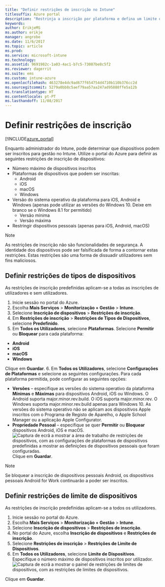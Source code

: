 ```yaml
---
title: "Definir restrições de inscrição no Intune"
titlesuffix: Azure portal
description: "Restrinja a inscrição por plataforma e defina um limite de inscrição de dispositivos no Intune. \""
keywords: 
author: ErikjeMS
ms.author: erikje
manager: angrobe
ms.date: 11/6/2017
ms.topic: article
ms.prod: 
ms.service: microsoft-intune
ms.technology: 
ms.assetid: 9691982c-1a03-4ac1-b7c5-73087be8c5f2
ms.reviewer: dagerrit
ms.suite: ems
ms.custom: intune-azure
ms.openlocfilehash: 463278e4dc9ad677f654754d4710b110b376cc2d
ms.sourcegitcommit: 5279a0bb8c5aef79aa57aa247ad95888ffe5a12b
ms.translationtype: HT
ms.contentlocale: pt-PT
ms.lasthandoff: 11/08/2017
---
```

# <a name="set-enrollment-restrictions"></a>Definir restrições de inscrição

[!INCLUDE[azure_portal](./includes/azure_portal.md)]

Enquanto administrador do Intune, pode determinar que dispositivos podem ser inscritos para gestão no Intune. Utilize o portal do Azure para definir as seguintes restrições de inscrição de dispositivos:

- Número máximo de dispositivos inscritos
- Plataformas de dispositivos que podem ser inscritas:
  - Android
  - iOS
  - macOS
  - Windows
- Versão do sistema operativo da plataforma para iOS, Android e Windows (apenas pode utilizar as versões do Windows 10. Deixe em branco se o Windows 8.1 for permitido)
  - Versão mínima
  - Versão máxima
- Restringir dispositivos pessoais (apenas para iOS, Android, macOS)

>[!NOTE]
>As restrições de inscrição não são funcionalidades de segurança. A identidade dos dispositivos pode ser falsificada de forma a contornar estas restrições. Estas restrições são uma forma de dissuadir utilizadores sem fins maliciosos.

## <a name="set-device-type-restrictions"></a>Definir restrições de tipos de dispositivos
As restrições de inscrição predefinidas aplicam-se a todas as inscrições de utilizadores e sem utilizadores.
1. Inicie sessão no portal do Azure.
2. Escolha **Mais Serviços** > **Monitorização + Gestão** > **Intune**.
3. Selecione **Inscrição de dispositivos** > **Restrições de inscrição**.
4. Em **Restrições de inscrição** > **Restrições de Tipos de Dispositivos**, selecione **Predefinido**.
5. Em **Todos os Utilizadores**, selecione **Plataformas**. Selecione **Permitir** ou **Bloquear** para cada plataforma:
  - **Android**
  - **iOS**
  - **macOS**
  - **Windows**

  Clique em **Guardar**.
6. Em **Todos os Utilizadores**, selecione **Configurações de Plataformas** e selecione as seguintes configurações. Para cada plataforma permitida, pode configurar as seguintes opções:
  - **Versões** – especifique as versões do sistema operativo da plataforma **Mínimas** e **Máximas** para dispositivos Android, iOS ou Windows. O Android suporta major.minor.rev.build. O iOS suporta major.minor.rev. O Windows suporta major.minor.rev.build apenas para Windows 10. As versões do sistema operativo não se aplicam aos dispositivos Apple inscritos com o Programa de Registo de Aparelho, o Apple School Manager ou a aplicação Apple Configurator. 
  - **Propriedade Pessoal** – especifique se quer **Permitir** ou **Bloquear** dispositivos Android, iOS e macOS.
  ![Captura de ecrã a mostrar a área de trabalho de restrições de dispositivos, com as configurações de plataformas de dispositivos predefinidas a mostrar as definições de dispositivos pessoais que foram configuradas.](media/device-restrictions-platform-configurations.png)
  Clique em **Guardar**.

>[!NOTE]
>Se bloquear a inscrição de dispositivos pessoais Android, os dispositivos pessoais Android for Work continuarão a poder ser inscritos.

## <a name="set-device-limit-restrictions"></a>Definir restrições de limite de dispositivos
As restrições de inscrição predefinidas aplicam-se a todos os utilizadores.
1. Inicie sessão no portal do Azure.
2. Escolha **Mais Serviços** > **Monitorização + Gestão** > **Intune**.
3. Selecione **Inscrição de dispositivos** > **Restrições de inscrição**.
4. No portal do Azure, escolha **Inscrição de dispositivos** e **Restrições de inscrição**.
5. Selecione **Restrições de inscrição** > **Restrições de Limite de Dispositivos**.
6. Em **Todos os Utilizadores**, selecione **Limite de Dispositivos**. Especifique o número máximo de dispositivos inscritos por utilizador.  
![Captura de ecrã a mostrar o painel de restrições de limites de dispositivos, com as restrições de limites de dispositivos.](./media/device-restrictions-limit.png)

  Clique em **Guardar**.
